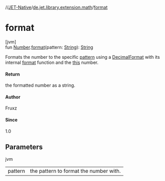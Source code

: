 //[JET-Native](../../index.md)/[de.jet.library.extension.math](index.md)/[format](format.md)

# format

[jvm]\
fun [Number](https://kotlinlang.org/api/latest/jvm/stdlib/kotlin/-number/index.html).[format](format.md)(pattern: [String](https://kotlinlang.org/api/latest/jvm/stdlib/kotlin/-string/index.html)): [String](https://kotlinlang.org/api/latest/jvm/stdlib/kotlin/-string/index.html)

Formats the number to the specific [pattern](format.md) using a [DecimalFormat](https://docs.oracle.com/javase/8/docs/api/java/text/DecimalFormat.html) with its internal [format](format.md) function and the [this](../../../JET-Native/de.jet.library.extension.math/index.md) number.

#### Return

the formatted number as a string.

#### Author

Fruxz

#### Since

1.0

## Parameters

jvm

| | |
|---|---|
| pattern | the pattern to format the number with. |
